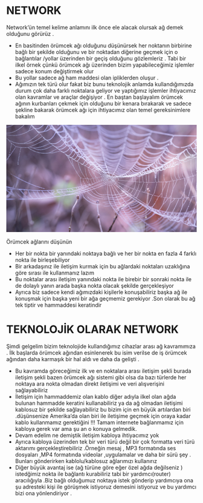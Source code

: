 # NETWORK
Network’ün temel kelime anlamını ilk önce ele alacak olursak  ağ demek olduğunu görürüz .
- En basitinden örümcek ağı olduğunu düşünürsek her noktanın birbirine bağlı bir şekilde olduğunu ve bir noktadan diğerine geçmek için o bağlantılar /yollar üzerinden bir geçiş olduğunu gözlemleriz . Tabi bir ilkel örnek çünkü örümcek ağı üzerinden bizim yapabileceğimiz işlemler sadece konum değiştirmek olur 
-  Bu yollar sadece ağ ham maddesi olan ipliklerden oluşur .
-   Ağımızın tek türü  olur fakat biz bunu teknolojik anlamda kullandığımızda durum çok daha farklı noktalara geliyor ve yaptığımız işlemler ihtiyacımız olan kavramlar ve araçlar değişiyor .
En baştan  başlayalım  örümcek ağının kurbanları çekmek için olduğunu bir kenara bırakarak ve sadece şekline bakarak örümcek ağı için ihtiyacımız olan temel gereksinimlere bakalım

![](https://github.com/shilanbashchi/NETWORK/blob/main/spiderWeb.png)

Örümcek ağlarını düşünün 
- Her bir nokta bir yanındaki noktaya bağlı ve her bir nokta en fazla 4 farklı nokta ile birleşebiliyor 
- Bir arkadaşınız ile iletişim kurmak için bu ağlardaki noktaları uzaklığına göre sırası ile kullanmanız lazım  
- Bu noktalar arası iletişim yanındaki nokta ile birebir bir sonraki nokta ile de dolaylı yanın arada başka nokta olacak şekilde gerçekleşiyor
-  Ayrıca biz sadece kendi ağımızdaki kişilerle konuşabiliriz başka ağ ile konuşmak için başka yeni bir ağa geçmemiz gerekiyor .Son olarak bu ağ tek tiptir ve hammaddesi keratindir 
# TEKNOLOJİK OLARAK NETWORK
Şimdi gelgelim bizim teknolojide kullandığımız cihazlar arası ağ kavramımıza . İlk başlarda örümcek ağından esinlenerek bu isim verilse de iş örümcek ağından daha karmaşık bir hal aldı ve daha da gelişti .
- Bu kavramda göreceğimiz ilk ve en noktalara arası iletişim şekli burada iletişim şekli bazen örümcek ağı sistemi gibi olsa da bazı türlerde her noktaya ara nokta olmadan direkt iletişimi ve veri alışverişini sağlayabiliriz 
-  İletişim için hammaddemiz olan kablo  diğer adıyla  ilkel olan ağda bulunan hammadde keratini kullanabiliriz ya da ağ olmadan iletişimi kablosuz bir şekilde sağlayabiliriz bu bizim için en büyük artılardan biri .düşünsenize Amerika’da olan  biri ile iletişime geçmek için oraya kadar kablo kullanmamız gerektiğini !!! Tamam internete bağlanmamız için kabloya gerek var ama şu an  o konuya gelmedik.
- Devam edelim ne demiştik iletişim kabloya ihtiyacımız yok 
-  Ayrıca kabloya üzerinden tek bir veri türü değil bir çok formatta veri türü aktarımı gerçekleştirebiliriz .Örneğin mesaj , MP3 formatında ses dosyaları ,MP4 formatında videolar ,uygulamalar ve daha  bir sürü şey . Bunları gönderirken kablolu/kablosuz ağlarımızı kullanırız 
-  Diğer büyük avantaj ise (ağ türüne göre eğer özel ağda değilseniz  ) istedğimiz nokta ile bağlantı kurabiliriz tabi bir yardımcı(router) aracılığıyla .Biz bağlı olduğumuz noktaya istek gönderip yardımcıya ona şu adresteki  kişi ile görüşmek istiyoruz demesini istiyoruz ve bu yardımcı bizi ona yönlendiriyor . 
	



